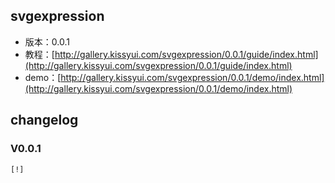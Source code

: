 ## svgexpression

* 版本：0.0.1
* 教程：[http://gallery.kissyui.com/svgexpression/0.0.1/guide/index.html](http://gallery.kissyui.com/svgexpression/0.0.1/guide/index.html)
* demo：[http://gallery.kissyui.com/svgexpression/0.0.1/demo/index.html](http://gallery.kissyui.com/svgexpression/0.0.1/demo/index.html)

## changelog

### V0.0.1

    [!]


